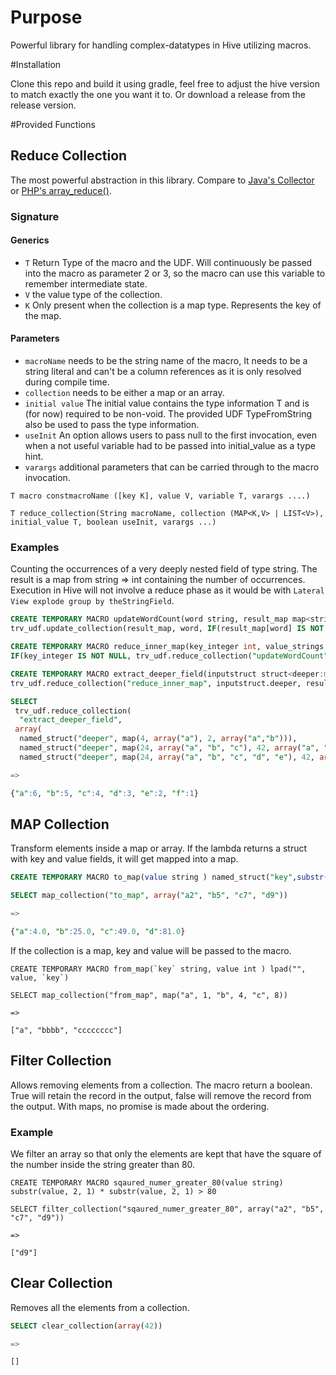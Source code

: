 # Purpose

Powerful library for handling complex-datatypes in Hive utilizing macros.

#Installation

Clone this repo and build it using gradle, feel free to adjust the hive version to match exactly the one you want it to.
Or download a release from the release version.
 
#Provided Functions

## Reduce Collection

The most powerful abstraction in this library. Compare to 
[Java's Collector](https://docs.oracle.com/javase/8/docs/api/java/util/stream/Collector.html) or 
[PHP's array_reduce()](http://docs.php.net/manual/en/function.array-reduce.php).


### Signature

#### Generics

* `T` Return Type of the macro and the UDF. Will continuously be passed into the macro as parameter 2 or 3, so the macro can use this variable to remember intermediate state.
* `V` the value type of the collection.
* `K` Only present when the collection is a map type. Represents the key of the map.

#### Parameters

* `macroName` needs to be the string name of the macro, It needs to be a string literal and can't be a column references as it is only resolved during compile time.
* `collection` needs to be either a map or an array.
* `initial value`  The initial value contains the type information T and is (for now) required to be non-void. The provided UDF TypeFromString also be used to pass the type information.
* `useInit` An option allows users to pass null to the first invocation, even when a not useful variable had to be passed into initial_value as a type hint.
* `varargs` additional parameters that can be carried through to the macro invocation.

```
T macro constmacroName ([key K], value V, variable T, varargs ....) 

T reduce_collection(String macroName, collection (MAP<K,V> | LIST<V>), initial_value T, boolean useInit, varargs ...)
```

### Examples

Counting the occurrences of a very deeply nested field of type string. The result is a map from string => int containing the number of occurrences.
Execution in Hive will not involve a reduce phase as it would be with `Lateral View explode group by theStringField`.


```sql
CREATE TEMPORARY MACRO updateWordCount(word string, result_map map<string,int>)
trv_udf.update_collection(result_map, word, IF(result_map[word] IS NOT NULL, result_map[word] + 1, 1));

CREATE TEMPORARY MACRO reduce_inner_map(key_integer int, value_strings array<string>, result_map map<string,int>)
IF(key_integer IS NOT NULL, trv_udf.reduce_collection("updateWordCount", value_strings, result_map), result_map);

CREATE TEMPORARY MACRO extract_deeper_field(inputstruct struct<deeper:map<int,array<string>>>, result_map map<string,int>)
trv_udf.reduce_collection("reduce_inner_map", inputstruct.deeper, result_map);

SELECT 
 trv_udf.reduce_collection(
  "extract_deeper_field",
 array(
  named_struct("deeper", map(4, array("a"), 2, array("a","b"))),
  named_struct("deeper", map(24, array("a", "b", "c"), 42, array("a", "b", "c", "d"))),
  named_struct("deeper", map(24, array("a", "b", "c", "d", "e"), 42, array("a", "b", "c", "d", "e", "f")))), map("dummy", 0), false);

=>

{"a":6, "b":5, "c":4, "d":3, "e":2, "f":1}

```

## MAP Collection

Transform elements inside a map or array. If the lambda returns a struct with key and value fields, it will get mapped into a map.

```sql
CREATE TEMPORARY MACRO to_map(value string ) named_struct("key",substr(value,1,1),"value" , substr(value,2,1) * substr(value,2,1))

SELECT map_collection("to_map", array("a2", "b5", "c7", "d9")) 

=> 

{"a":4.0, "b":25.0, "c":49.0, "d":81.0}
```

If the collection is a map, key and value will be passed to the macro.

```
CREATE TEMPORARY MACRO from_map(`key` string, value int ) lpad("", value, `key`)

SELECT map_collection("from_map", map("a", 1, "b", 4, "c", 8))

=>

["a", "bbbb", "cccccccc"]
```

## Filter Collection

Allows removing elements from a collection. The macro return a boolean. True will retain the record in the output, false will remove the record from the output. With maps, no promise is made about the ordering.

### Example

We filter an array so that only the elements are kept that have the square of the number inside the string greater than 80.

```
CREATE TEMPORARY MACRO sqaured_numer_greater_80(value string) substr(value, 2, 1) * substr(value, 2, 1) > 80 

SELECT filter_collection("sqaured_numer_greater_80", array("a2", "b5", "c7", "d9"))

=>

["d9"]
```

## Clear Collection

Removes all the elements from a collection.

```sql
SELECT clear_collection(array(42)) 

=> 

[]
```
